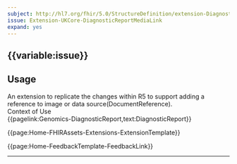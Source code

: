 ```yaml
---
subject: http://hl7.org/fhir/5.0/StructureDefinition/extension-DiagnosticReport.media.link
issue: Extension-UKCore-DiagnosticReportMediaLink
expand: yes
---
```


## {{variable:issue}}


<h2 id='non-fql-header'>Usage</h2>
An extension to replicate the changes within R5 to support adding a reference to image or data source(DocumentReference).


<div id='extensionContextofUse'>
<div id='extension-Context-Use-title'>
Context of Use
</div>
<div id='extension-Context-Use-Profiles'>
{{pagelink:Genomics-DiagnosticReport,text:DiagnosticReport}}
</div>
</div>


{{page:Home-FHIRAssets-Extensions-ExtensionTemplate}}


<div id="Feedback" class="tabcontent">
{{page:Home-FeedbackTemplate-FeedbackLink}}
</div>

---
